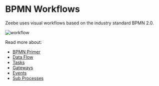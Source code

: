 # BPMN Workflows

Zeebe uses visual workflows based on the industry standard BPMN 2.0.

![workflow](/bpmn-workflows/workflow.png)

Read more about:

* [BPMN Primer](bpmn-workflows/bpmn-primer.html)
* [Data Flow](bpmn-workflows/data-flow.html)
* [Tasks](bpmn-workflows/tasks.html)
* [Gateways](bpmn-workflows/gateways.html)
* [Events](bpmn-workflows/events.html)
* [Sub Processes](bpmn-workflows/subprocesses.html)
